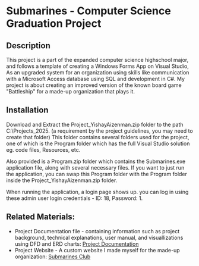 # Submarines - Computer Science Graduation Project

## Description
This project is a part of the expanded computer science highschool major, and follows a template of creating a Windows Forms App on Visual Studio,
As an upgraded system for an organization using skills like communication with a Microsoft Access database using SQL and development in C#.
My project is about creating an improved version of the known board game "Battleship" for a made-up organization that plays it.  

## Installation
Download and Extract the Project_YishayAizenman.zip folder to the path C:\Projects_2025. (a requirement by the project guidelines, you may need to create that folder)
This folder contains several folders used for the project, one of which is the Program folder which has the full Visual Studio solution eg. code files, Resources, etc.

Also provided is a Program.zip folder which contains the Submarines.exe application file, along with several necessary files. 
If you want to just run the application, you can swap this Program folder with the Program folder inside the Project_YishayAizenman.zip folder.

When running the application, a login page shows up. you can log in using these admin user login credentials - ID: 18, Password: 1.

## Related Materials:
* Project Documentation file - containing information such as project background, technical explanations, user manual, and visuallizations using DFD and ERD charts:
  [Project Documentation](https://1drv.ms/w/c/7df47142a648318e/ESLNkFhqbZtAq5rDWc8nMiMBIfDQTCIoH45FjE0aXgvbJw)
* Project Website - A custom website I made myself for the made-up organization:
  [Submarines Club](https://aizenfs.github.io/Submarines/Site/index.html)
